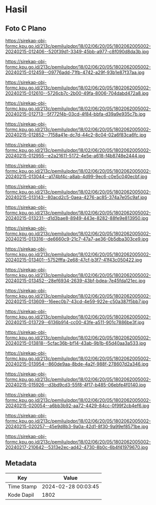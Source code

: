 # Hasil

## Foto C Plano

https://sirekap-obj-formc.kpu.go.id/213c/pemilu/pdpr/18/02/06/20/05/1802062005002-20240215-012406--520f39d1-3349-45bb-a977-c8f090d8da3b.jpg

https://sirekap-obj-formc.kpu.go.id/213c/pemilu/pdpr/18/02/06/20/05/1802062005002-20240215-012459--09776add-71fb-4742-a29f-93b1e87f37aa.jpg

https://sirekap-obj-formc.kpu.go.id/213c/pemilu/pdpr/18/02/06/20/05/1802062005002-20240215-012610--5726cb7c-2b00-49fa-8006-704dabd472a8.jpg

https://sirekap-obj-formc.kpu.go.id/213c/pemilu/pdpr/18/02/06/20/05/1802062005002-20240215-012713--5f772f4b-03cd-4f84-bbfa-d39a9e935c7b.jpg

https://sirekap-obj-formc.kpu.go.id/213c/pemilu/pdpr/18/02/06/20/05/1802062005002-20240215-012852--7158a41e-dc7d-44c2-8c04-02a6f83ca6fc.jpg

https://sirekap-obj-formc.kpu.go.id/213c/pemilu/pdpr/18/02/06/20/05/1802062005002-20240215-012955--e2a21611-5172-4e5e-a618-f4b8748e2444.jpg

https://sirekap-obj-formc.kpu.go.id/213c/pemilu/pdpr/18/02/06/20/05/1802062005002-20240215-013044--a174bf4c-a8ab-4d99-9ec6-c0e5c040ecbf.jpg

https://sirekap-obj-formc.kpu.go.id/213c/pemilu/pdpr/18/02/06/20/05/1802062005002-20240215-013143--80acd2c5-0aea-4276-ac85-374a7e05c9af.jpg

https://sirekap-obj-formc.kpu.go.id/213c/pemilu/pdpr/18/02/06/20/05/1802062005002-20240215-013231--d1d3bae8-8949-443e-8282-88fe9e813950.jpg

https://sirekap-obj-formc.kpu.go.id/213c/pemilu/pdpr/18/02/06/20/05/1802062005002-20240215-013316--de6660c9-21c7-47a7-ae36-0b5dba303ce9.jpg

https://sirekap-obj-formc.kpu.go.id/213c/pemilu/pdpr/18/02/06/20/05/1802062005002-20240215-013401--5752fffa-2e68-47cf-b3f7-41f43c050422.jpg

https://sirekap-obj-formc.kpu.go.id/213c/pemilu/pdpr/18/02/06/20/05/1802062005002-20240215-013452--28ef6934-2639-43bf-bdea-7e45fda121ec.jpg

https://sirekap-obj-formc.kpu.go.id/213c/pemilu/pdpr/18/02/06/20/05/1802062005002-20240215-013609--16eec0b7-43cd-4e59-922e-c50a387f5bb7.jpg

https://sirekap-obj-formc.kpu.go.id/213c/pemilu/pdpr/18/02/06/20/05/1802062005002-20240215-013729--6136b914-cc00-43fe-a511-901c7886be3f.jpg

https://sirekap-obj-formc.kpu.go.id/213c/pemilu/pdpr/18/02/06/20/05/1802062005002-20240215-013818--5cfac36b-bf14-43ab-9b1b-65d40aa3a533.jpg

https://sirekap-obj-formc.kpu.go.id/213c/pemilu/pdpr/18/02/06/20/05/1802062005002-20240215-013954--860de9aa-8bde-4a2f-988f-278607d2a346.jpg

https://sirekap-obj-formc.kpu.go.id/213c/pemilu/pdpr/18/02/06/20/05/1802062005002-20240215-015926--d3bd9cd3-55f8-4f17-b485-06ebfe4f0140.jpg

https://sirekap-obj-formc.kpu.go.id/213c/pemilu/pdpr/18/02/06/20/05/1802062005002-20240215-020054--a6bb3b92-aa72-4429-84cc-0f99f2cb4ef6.jpg

https://sirekap-obj-formc.kpu.go.id/213c/pemilu/pdpr/18/02/06/20/05/1802062005002-20240215-020257--45e9d8b3-9a0a-42d1-8f30-9a99ef8571be.jpg

https://sirekap-obj-formc.kpu.go.id/213c/pemilu/pdpr/18/02/06/20/05/1802062005002-20240217-210642--5313e2ec-ad42-4730-8b0c-6b4f41979670.jpg


## Metadata

| Key        | Value               |
| ---------- | ------------------- |
| Time Stamp | 2024-02-28 00:03:45 |
| Kode Dapil | 1802                |



